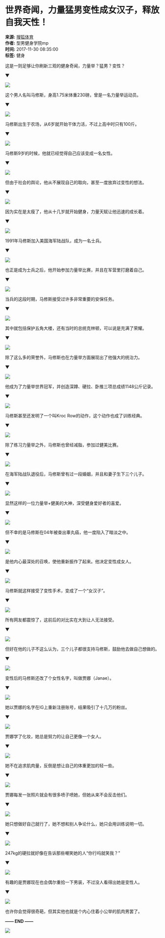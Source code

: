 # 世界奇闻，力量猛男变性成女汉子，释放自我天性！

**来源:** [搜狐体育](https://sports.sohu.com/20171130/n523888378.shtml)  
**作者:** 型男健身学院mp  
**时间:** 2017-11-30 08:35:00  
**标签:** 健身  

这是一则足够让你刷新三观的健身奇闻，力量举？猛男？变性？

▼

![](https://5b0988e595225.cdn.sohucs.com/images/20171130/1e8baa194ed5440d92d3547d7ba74625.jpeg)

这个男人名叫马修斯，身高1.75米体重230磅，曾是一名力量举运动员。

▼

![](https://5b0988e595225.cdn.sohucs.com/images/20171130/e83e8468b6ba4822ab074763c3ae09ca.jpeg)

马修斯出生于农场，从6岁就开始干体力活，不过上高中时只有100斤。

▼

![](https://5b0988e595225.cdn.sohucs.com/images/20171130/bccc589795444f2497c5c6a31fdcf22e.jpeg)

马修斯9岁的时候，他就已经觉得自己应该变成一名女性。

▼

![](https://5b0988e595225.cdn.sohucs.com/images/20171130/0023514b5544469e865a8d3c0738a694.jpeg)

但由于社会的舆论，他从不展现自己的取向，甚至一度放弃过变性的想法。

▼

![](https://5b0988e595225.cdn.sohucs.com/images/20171130/96131652dbcd4fadb7344a845bbce281.jpeg)

因为实在是太瘦了，他从十几岁就开始健身，力量天赋让他迅速的成长着。

▼

![](https://5b0988e595225.cdn.sohucs.com/images/20171130/1b965129ccda44518d07061071e634f3.jpeg)

1991年马修斯加入美国海军陆战队，成为一名士兵。

▼

![](https://5b0988e595225.cdn.sohucs.com/images/20171130/4c4377061c284bc4a2a020ca842460f8.jpeg)

也正是成为士兵之后，他开始参加力量举比赛，并且在军营里打磨着自己。

▼

![](https://5b0988e595225.cdn.sohucs.com/images/20171130/43d0018358d84f91ab33542f8a9cb639.jpeg)

当兵的这段时期，马修斯接受过许多非常重要的安保任务。

▼

![](https://5b0988e595225.cdn.sohucs.com/images/20171130/f5dff57e3e974c13aa0828f19109cc10.jpeg)

其中就包括保护五角大楼，还有当时的总统克林顿，可以说是充满了荣耀。

▼

![](https://5b0988e595225.cdn.sohucs.com/images/20171130/1cb6c8d989ba45da911752758a33e98c.jpeg)

除了这么多的荣誉外，马修斯也在力量举方面展现出了他强大的统治力。

▼

![](https://5b0988e595225.cdn.sohucs.com/images/20171130/dace8586dbb04056921e11ecb403e835.jpeg)

他成为了力量举世界冠军，并创造深蹲、硬拉、卧推三项总成绩1148公斤记录。

▼

![](https://5b0988e595225.cdn.sohucs.com/images/20171130/3f4a19b9959144e99e5acfaffd1b5884.jpeg)

马修斯甚至还发明了一个叫Kroc Row的动作，这个动作也成了训练经典。

▼

![](https://5b0988e595225.cdn.sohucs.com/images/20171130/617295b89ceb4bd5a8f8547ae19f3597.jpeg)

除了练习力量举之外，马修斯也曾经减脂，参加过健美比赛。

▼

![](https://5b0988e595225.cdn.sohucs.com/images/20171130/f821deafe7254830b8a36c34887a895c.jpeg)

在海军陆战队退役后，马修斯曾有过一段婚姻，并且和妻子生下三个儿子。

▼

![](https://5b0988e595225.cdn.sohucs.com/images/20171130/41d348b1dca743b2a2e736ac54e0f5ab.jpeg)

显然这样的一位力量举+健美的大神，深受健身爱好者的喜爱。

▼

![](https://5b0988e595225.cdn.sohucs.com/images/20171130/2f698757b33a48f4b698d7dd01d70973.jpeg)

但不幸的是马修斯在04年被查出睾丸癌，他一度陷入了暗淡之中。

▼

![](https://5b0988e595225.cdn.sohucs.com/images/20171130/88582be68112481590f54a48459d5069.jpeg)

是他内心最深处的召唤，使他重新振作了起来。他决定变性成女人。

▼

![](https://5b0988e595225.cdn.sohucs.com/images/20171130/1efd6f29fb4945c38da9653399a49150.jpeg)

马修斯就这样接受了变性手术，变成了一个“女汉子”。

▼

![](https://5b0988e595225.cdn.sohucs.com/images/20171130/44df568bae0342bda0da4d110b565160.jpeg)

所有网友都震惊了，这前后的对比实在大到让人无法接受。

▼

![](https://5b0988e595225.cdn.sohucs.com/images/20171130/d9c39dfe169f4045994e0e931b958543.jpeg)

但好在他的儿子不这么认为，三个儿子都很支持马修斯，鼓励他去做自己想做的。

▼

![](https://5b0988e595225.cdn.sohucs.com/images/20171130/d12f591c8f70487b88285db17c3bff89.jpeg)

变性后的马修斯还改了个女性名字，叫做贾娜（Janae）。

▼

![](https://5b0988e595225.cdn.sohucs.com/images/20171130/a35e9b099a98423bac453f5bbbf55b73.jpeg)

她以贾娜的名字在IG上重新注册账号，结果吸引了十几万的粉丝。

▼

![](https://5b0988e595225.cdn.sohucs.com/images/20171130/a1f5ac587f9e45f4a53e12c4cd8beb50.jpeg)

贾娜学了化妆，她总是努力的让自己更像一个女人。

▼

![](https://5b0988e595225.cdn.sohucs.com/images/20171130/25877b6e29c34c869e19fb42c7589e0a.jpeg)

她不在追求肌肉量，反倒是想让自己的体重更加的轻一些。

▼

![](https://5b0988e595225.cdn.sohucs.com/images/20171130/1f242f05c15a4c8880d513409b3f96aa.jpeg)

贾娜每发一张照片就会有很多喷子喷她，但她从来不会反击他们。

▼

![](https://5b0988e595225.cdn.sohucs.com/images/20171130/f1892a9887d24a6fbef94ae7aad38cc6.jpeg)

她只想做好自己就行了，她不想和别人争论什么，她只会用训练说明一切。

▼

![](https://5b0988e595225.cdn.sohucs.com/images/20171130/37019e4a92c044f09ee2eaee692654df.jpeg)

247kg的硬拉就好像在告诉那些嘲笑她的人“你行吗就笑我？”

▼

![](https://5b0988e595225.cdn.sohucs.com/images/20171130/01badab6fc5040c0958bd2a9d37fc3d9.gif)

有趣的是贾娜现在也会偶尔重拾一下男装，不过没人看得出她是变性人。

▼

![](https://5b0988e595225.cdn.sohucs.com/images/20171130/1355e10b293a47ca82db8e30b159614a.jpeg)

也许你会觉得很奇葩，但其实他也就是个内心住着小公举的肌肉男罢了。

**—— END ——**

![](https://5b0988e595225.cdn.sohucs.com/images/20171130/bf8115fb8978400a8c8d211427d63c4a.gif)